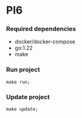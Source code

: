 # PI6

### Required dependencies
 - docker/docker-compose
 - go:1.22
 - make

### Run project
  ```make run;```

### Update project
  ```make update;```
